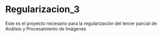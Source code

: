 # Regularizacion_3
Este es el proyecto necesario para la regularización del tercer parcial de Análisis y Procesamiento de Imágenes
